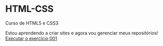 # HTML-CSS
 Curso de HTML5 e CSS3

 Estou aprendendo a criar sites e agora vou gerenciar meus repositórios!
 <a href= "https://danieltrombetta08.github.io/HTML-CSS/exercicio/ex001">Executar o exercício 001</a>
